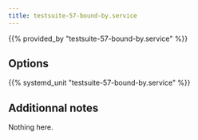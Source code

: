 ```yaml
---
title: testsuite-57-bound-by.service
---
```


{{% provided_by "testsuite-57-bound-by.service" %}}

## Options

{{% systemd_unit "testsuite-57-bound-by.service" %}}

## Additionnal notes

Nothing here.